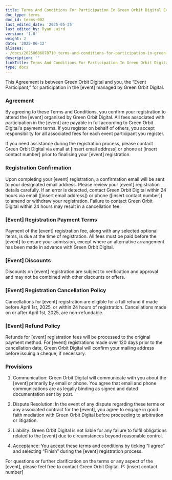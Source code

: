 ```yaml
---
title: Terms And Conditions For Participation In Green Orbit Digital Events
doc_type: terms
doc_id: terms-002
last_edited_date: '2025-05-25'
last_edited_by: Ryan Laird
version: '1.0'
weight: 2
date: '2025-06-12'
aliases:
- /docs/20250606070710_terms-and-conditions-for-participation-in-green-orbit-digital-events_1_1/
description: ''
linkTitle: Terms And Conditions For Participation In Green Orbit Digital Events
type: docs
---
```


<!-- Unsupported block type: divider -->

This Agreement is between Green Orbit Digital and you, the “Event Participant,” for participation in the [event] managed by Green Orbit Digital.

### Agreement

By agreeing to these Terms and Conditions, you confirm your registration to attend the [event] organised by Green Orbit Digital. All fees associated with participation in the [event] are payable in full according to Green Orbit Digital's payment terms. If you register on behalf of others, you accept responsibility for all associated fees for each event participant you register.

If you need assistance during the registration process, please contact Green Orbit Digital via email at [insert email address] or phone at [insert contact number] prior to finalising your [event] registration.

### Registration Confirmation

Upon completing your [event] registration, a confirmation email will be sent to your designated email address. Please review your [event] registration details carefully. If an error is detected, contact Green Orbit Digital within 24 hours via email ([insert email address]) or phone ([insert contact number]) to amend or withdraw your registration. Failure to contact Green Orbit Digital within 24 hours may result in a cancellation fee.

### [Event] Registration Payment Terms

Payment of the [event] registration fee, along with any selected optional items, is due at the time of registration. All fees must be paid before the [event] to ensure your admission, except where an alternative arrangement has been made in advance with Green Orbit Digital.

### [Event] Discounts

Discounts on [event] registration are subject to verification and approval and may not be combined with other discounts or offers.

### [Event] Registration Cancellation Policy

Cancellations for [event] registration are eligible for a full refund if made before April 1st, 2025, or within 24 hours of registration. Cancellations made on or after April 1st, 2025, are non-refundable.

### [Event] Refund Policy

Refunds for [event] registration fees will be processed to the original payment method. For [event] registrations made over 120 days prior to the cancellation date, Green Orbit Digital will confirm your mailing address before issuing a cheque, if necessary.

### Provisions

1. Communication: Green Orbit Digital will communicate with you about the [event] primarily by email or phone. You agree that email and phone communications are as legally binding as signed and dated documentation sent by post.

1. Dispute Resolution: In the event of any dispute regarding these terms or any associated contract for the [event], you agree to engage in good faith mediation with Green Orbit Digital before proceeding to arbitration or litigation.

1. Liability: Green Orbit Digital is not liable for any failure to fulfil obligations related to the [event] due to circumstances beyond reasonable control.

1. Acceptance: You accept these terms and conditions by ticking “I agree” and selecting “Finish” during the [event] registration process.

For questions or further clarification on the terms or any aspect of the [event], please feel free to contact Green Orbit Digital.
P: [insert contact number]
